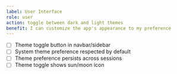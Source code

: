 ```yaml
---
label: User Interface
role: user
action: toggle between dark and light themes
benefit: I can customize the app's appearance to my preference
---
```


- [ ] Theme toggle button in navbar/sidebar
- [ ] System theme preference respected by default
- [ ] Theme preference persists across sessions
- [ ] Theme toggle shows sun/moon icon
